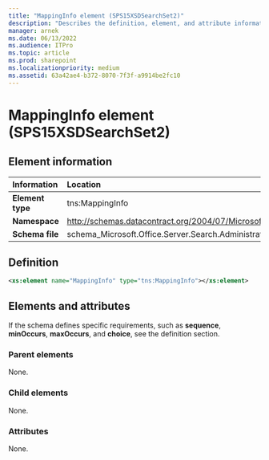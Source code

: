 ```yaml
---
title: "MappingInfo element (SPS15XSDSearchSet2)"
description: "Describes the definition, element, and attribute information for the MappingInfo element (SPS15XSDSearchSet2)."
manager: arnek
ms.date: 06/13/2022
ms.audience: ITPro
ms.topic: article
ms.prod: sharepoint
ms.localizationpriority: medium
ms.assetid: 63a42ae4-b372-8070-7f3f-a9914be2fc10
---
```


# MappingInfo element (SPS15XSDSearchSet2)

 
  
## Element information

|Information|Location|
|:-----|:-----|
|**Element type**|tns:MappingInfo|
|**Namespace**|http://schemas.datacontract.org/2004/07/Microsoft.Office.Server.Search.Administration|
|**Schema file**|schema_Microsoft.Office.Server.Search.Administration.xsd|
   
## Definition

```XML
<xs:element name="MappingInfo" type="tns:MappingInfo"></xs:element>

```

## Elements and attributes

If the schema defines specific requirements, such as **sequence**, **minOccurs**, **maxOccurs**, and **choice**, see the definition section. 
  
### Parent elements

None.
  
### Child elements

None.
  
### Attributes

None.
  

